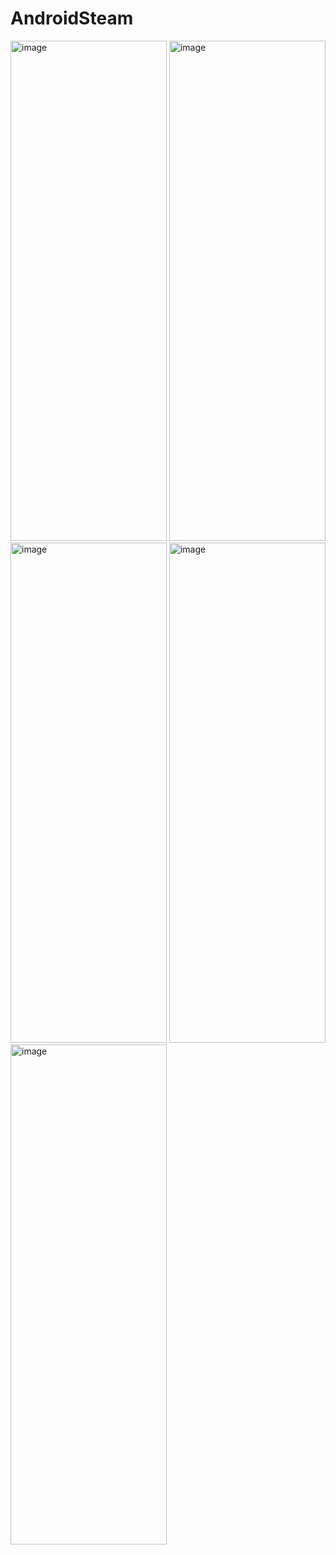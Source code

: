 # AndroidSteam


<img width="250" height="800" alt="image" src="https://github.com/user-attachments/assets/4fc83e9f-ab12-4210-9808-79e76cd4a0fa" />
<img width="250" height="800" alt="image" src="https://github.com/user-attachments/assets/68b8ee50-fd5c-48f1-ba49-1ba791ce855f" />
<img width="250" height="800" alt="image" src="https://github.com/user-attachments/assets/5330cd13-f61f-41d6-8a91-e70d16d13cc8" />
<img width="250" height="800" alt="image" src="https://github.com/user-attachments/assets/3d2de107-46b6-4697-a0a4-f997b109cf78" />
<img width="250" height="800" alt="image" src="https://github.com/user-attachments/assets/866234ff-10f4-456d-8c58-ae93e1b03ca7" />

